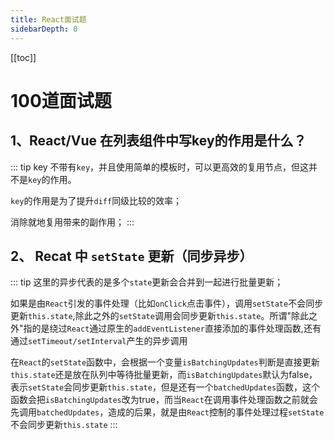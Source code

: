 ```yaml
---
title: React面试题
sidebarDepth: 0
---
```

[[toc]]
# 100道面试题

## 1、React/Vue 在列表组件中写key的作用是什么？
::: tip key
不带有`key`，并且使用简单的模板时，可以更高效的复用节点，但这并不是`key`的作用。

`key`的作用是为了提升`diff`同级比较的效率；

消除就地复用带来的副作用；
:::


## 2、 Recat 中 `setState` 更新（同步异步）
::: tip 
这里的异步代表的是多个`state`更新会合并到一起进行批量更新；

如果是由`React`引发的事件处理（比如`onClick`点击事件），调用`setState`不会同步更新`this.state`,除此之外的`setState`调用会同步更新`this.state`。所谓"除此之外"指的是绕过`React`通过原生的`addEventListener`直接添加的事件处理函数,还有通过`setTimeout/setInterval`产生的异步调用

在`React`的`setState`函数中，会根据一个变量`isBatchingUpdates`判断是直接更新`this.state`还是放在队列中等待批量更新，而`isBatchingUpdates`默认为false，表示`setState`会同步更新`this.state`，但是还有一个`batchedUpdates`函数，这个函数会把`isBatchingUpdates`改为true，而当`React`在调用事件处理函数之前就会先调用`batchedUpdates`，造成的后果，就是由`React`控制的事件处理过程`setState`不会同步更新`this.state`
:::
